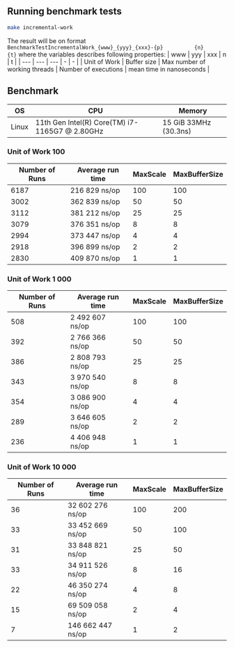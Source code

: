 ## Running benchmark tests

```bash
make incremental-work
```

The result will be on format `BenchmarkTestIncrementalWork_{www}_{yyy}_{xxx}-{p}          {n}            {t}` where the variables describes following properties:
| www | yyy | xxx | n | t |
| --- | --- | --- | - | - |
| Unit of Work | Buffer size | Max number of working threads | Number of executions | mean time in nanoseconds |


## Benchmark
| OS  | CPU | Memory |
|-----|-----|--------|
|Linux| 11th Gen Intel(R) Core(TM) i7-1165G7 @ 2.80GHz| 15 GiB 33MHz (30.3ns) |


### Unit of Work 100
| Number of Runs | Average run time | MaxScale | MaxBufferSize |
| -------------- | ---------------- | -------- | ------------- |
| 6187           |    216 829 ns/op | 100      | 100           |
| 3002           |    362 839 ns/op | 50       | 50            |
| 3112           |    381 212 ns/op | 25       | 25            |
| 3079           |    376 351 ns/op | 8        | 8             |
| 2994           |    373 447 ns/op | 4        | 4             |
| 2918           |    396 899 ns/op | 2        | 2             |
| 2830           |    409 870 ns/op | 1        | 1             |

### Unit of Work 1 000
| Number of Runs | Average run time | MaxScale | MaxBufferSize |
| -------------- | ---------------- | -------- | ------------- |
|  508           |  2 492 607 ns/op | 100      | 100           |
|  392           |  2 766 366 ns/op | 50       | 50            |
|  386           |  2 808 793 ns/op | 25       | 25            |
|  343           |  3 970 540 ns/op | 8        | 8             |
|  354           |  3 086 900 ns/op | 4        | 4             |
|  289           |  3 646 605 ns/op | 2        | 2             |
|  236           |  4 406 948 ns/op | 1        | 1             |

### Unit of Work 10 000
| Number of Runs | Average run time  | MaxScale | MaxBufferSize |
| -------------- | ----------------- | -------- | ------------- |
|   36           | 32 602 276 ns/op  | 100      | 200           |
|   33           | 33 452 669 ns/op  | 50       | 100           |
|   31           | 33 848 821 ns/op  | 25       | 50            |
|   33           | 34 911 526 ns/op  | 8        | 16            |
|   22           | 46 350 274 ns/op  | 4        | 8             |
|   15           | 69 509 058 ns/op  | 2        | 4             |
|    7           | 146 662 447 ns/op | 1        | 2             |
